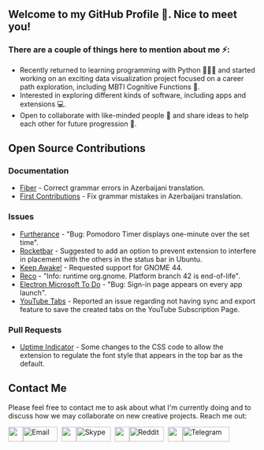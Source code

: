 ## Welcome to my GitHub Profile 🙂. Nice to meet you!
### There are a couple of things here to mention about me ⚡:

- Recently returned to learning programming with Python 👨🏻‍💻 and started working on an exciting data visualization project focused on a career path exploration, including MBTI Cognitive Functions 🔭.
- Interested in exploring different kinds of software, including apps and extensions 💻.
- Open to collaborate with like-minded people 👯 and share ideas to help each other for future progression 🌱.

## Open Source Contributions
### Documentation
- [Fiber](https://github.com/gofiber/fiber/pull/2413) - Correct grammar errors in Azerbaijani translation.
- [First Contributions](https://github.com/firstcontributions/first-contributions/pull/59782) - Fix grammar mistakes in Azerbaijani translation.

### Issues
- [Furtherance](https://github.com/lakoliu/Furtherance/issues/107) - "Bug: Pomodoro Timer displays one-minute over the set time". 
- [Rocketbar](https://github.com/linux-is-awesome/gnome_extension_rocketbar/issues/29) - Suggested to add an option to prevent extension to interfere in placement with the others in the status bar in Ubuntu. 
- [Keep Awake!](https://github.com/jenspfahl/KeepAwake/issues/36) - Requested support for GNOME 44.
- [Reco](https://github.com/ryonakano/reco/issues/190) - "Info: runtime org.gnome. Platform branch 42 is end-of-life".
- [Electron Microsoft To Do](https://github.com/patrick330602/electron-microsoft-todo/issues/4) - "Bug: Sign-in page appears on every app launch". 
- [YouTube Tabs](https://github.com/Gmanicus/Youtube-Tabs/issues/2) - Reported an issue regarding not having sync and export feature to save the created tabs on the YouTube Subscription Page.

### Pull Requests
- [Uptime Indicator](https://github.com/Gniourf/Uptime-Indicator/pull/17) - Some changes to the CSS code to allow the extension to regulate the font style that appears in the top bar as the default.

## Contact Me
Please feel free to contact me to ask about what I'm currently doing and to discuss how we may collaborate on new creative projects. Reach me out:

<a href="mailto:kanansnote@gmail.com"><img src="https://camo.githubusercontent.com/0f3aa1f457bb92fbd2411761262ce1fb0f766ed74a4f4289bfc4a0b6024335d6/68747470733a2f2f6564656e742e6769746875622e696f2f537570657254696e7949636f6e732f696d616765732f7376672f656d61696c2e737667" width="30" height="30" /><img src="https://img.shields.io/badge/Email-008080?style=for-the-badge" alt="Email" width="70" height="30"></a> &nbsp;<a href="https://join.skype.com/invite/F3ix8zp5tSBy"><img src="https://camo.githubusercontent.com/738abde95a3c033b2fbe7a56d2e9242fbdad99124b331d9739d1ad25f379e522/68747470733a2f2f6564656e742e6769746875622e696f2f537570657254696e7949636f6e732f696d616765732f7376672f736b7970652e737667" width="30" height="30" /><img src="https://img.shields.io/badge/Skype-0078d7?style=for-the-badge" alt="Skype" width="70" height="30"></a> &nbsp;<a href="https://www.reddit.com/user/RegardlessKarma"><img src="https://camo.githubusercontent.com/521640dc2dba501cde1805c0a42cecf5ccf7fc1378f542fe9fda756fb36add25/68747470733a2f2f6564656e742e6769746875622e696f2f537570657254696e7949636f6e732f696d616765732f7376672f7265646469742e737667" width="30" height="30" /><img src="https://img.shields.io/badge/Reddit-ff4400?style=for-the-badge" alt="Reddit" width="70" height="30"></a> &nbsp;<a href="https://t.me/kanansnote"><img src="https://camo.githubusercontent.com/f4b401dd7cd9b7840fd31acafd49e151a80e4c9600bf219934461b96dd98e013/68747470733a2f2f6564656e742e6769746875622e696f2f537570657254696e7949636f6e732f696d616765732f7376672f74656c656772616d2e737667" width="30" height="30" /><img src="https://img.shields.io/badge/Telegram-37aee2?style=for-the-badge" alt="Telegram" width="95" height="30"></a>
